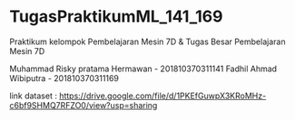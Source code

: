 # TugasPraktikumML_141_169
Praktikum kelompok Pembelajaran Mesin 7D & Tugas Besar Pembelajaran Mesin 7D

Muhammad Risky pratama Hermawan - 201810370311141
Fadhil Ahmad Wibiputra - 201810370311169

link dataset : https://drive.google.com/file/d/1PKEfGuwpX3KRoMHz-c6bf9SHMQ7RFZO0/view?usp=sharing
